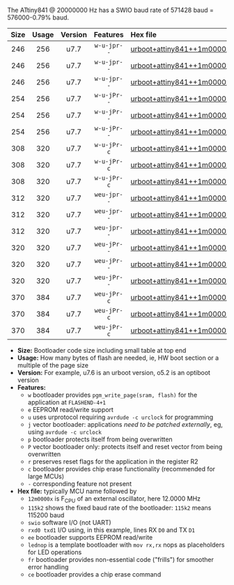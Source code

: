 The ATtiny841 @ 20000000 Hz has a SWIO baud rate of 571428 baud = 576000-0.79% baud.

|Size|Usage|Version|Features|Hex file|
|:-:|:-:|:-:|:-:|:--|
|246|256|u7.7|`w-u-jpr--`|[urboot+attiny841++1m0000x+++28k8_swio_rxa2_txa1_lednop.hex](https://raw.githubusercontent.com/stefanrueger/urboot.hex/main/mcus/attiny841/external_oscillator/fcpu++1m0000_Hz/br+++28k8_bps/urboot+attiny841++1m0000x+++28k8_swio_rxa2_txa1_lednop.hex)|
|246|256|u7.7|`w-u-jpr--`|[urboot+attiny841++1m0000x+++28k8_swio_rxa4_txa5_lednop.hex](https://raw.githubusercontent.com/stefanrueger/urboot.hex/main/mcus/attiny841/external_oscillator/fcpu++1m0000_Hz/br+++28k8_bps/urboot+attiny841++1m0000x+++28k8_swio_rxa4_txa5_lednop.hex)|
|246|256|u7.7|`w-u-jpr--`|[urboot+attiny841++1m0000x+++28k8_swio_rxb2_txa7_lednop.hex](https://raw.githubusercontent.com/stefanrueger/urboot.hex/main/mcus/attiny841/external_oscillator/fcpu++1m0000_Hz/br+++28k8_bps/urboot+attiny841++1m0000x+++28k8_swio_rxb2_txa7_lednop.hex)|
|254|256|u7.7|`w-u-jPr--`|[urboot+attiny841++1m0000x+++28k8_swio_rxa2_txa1.hex](https://raw.githubusercontent.com/stefanrueger/urboot.hex/main/mcus/attiny841/external_oscillator/fcpu++1m0000_Hz/br+++28k8_bps/urboot+attiny841++1m0000x+++28k8_swio_rxa2_txa1.hex)|
|254|256|u7.7|`w-u-jPr--`|[urboot+attiny841++1m0000x+++28k8_swio_rxa4_txa5.hex](https://raw.githubusercontent.com/stefanrueger/urboot.hex/main/mcus/attiny841/external_oscillator/fcpu++1m0000_Hz/br+++28k8_bps/urboot+attiny841++1m0000x+++28k8_swio_rxa4_txa5.hex)|
|254|256|u7.7|`w-u-jPr--`|[urboot+attiny841++1m0000x+++28k8_swio_rxb2_txa7.hex](https://raw.githubusercontent.com/stefanrueger/urboot.hex/main/mcus/attiny841/external_oscillator/fcpu++1m0000_Hz/br+++28k8_bps/urboot+attiny841++1m0000x+++28k8_swio_rxb2_txa7.hex)|
|308|320|u7.7|`w-u-jPr-c`|[urboot+attiny841++1m0000x+++28k8_swio_rxa2_txa1_lednop_fr_ce.hex](https://raw.githubusercontent.com/stefanrueger/urboot.hex/main/mcus/attiny841/external_oscillator/fcpu++1m0000_Hz/br+++28k8_bps/urboot+attiny841++1m0000x+++28k8_swio_rxa2_txa1_lednop_fr_ce.hex)|
|308|320|u7.7|`w-u-jPr-c`|[urboot+attiny841++1m0000x+++28k8_swio_rxa4_txa5_lednop_fr_ce.hex](https://raw.githubusercontent.com/stefanrueger/urboot.hex/main/mcus/attiny841/external_oscillator/fcpu++1m0000_Hz/br+++28k8_bps/urboot+attiny841++1m0000x+++28k8_swio_rxa4_txa5_lednop_fr_ce.hex)|
|308|320|u7.7|`w-u-jPr-c`|[urboot+attiny841++1m0000x+++28k8_swio_rxb2_txa7_lednop_fr_ce.hex](https://raw.githubusercontent.com/stefanrueger/urboot.hex/main/mcus/attiny841/external_oscillator/fcpu++1m0000_Hz/br+++28k8_bps/urboot+attiny841++1m0000x+++28k8_swio_rxb2_txa7_lednop_fr_ce.hex)|
|312|320|u7.7|`weu-jpr--`|[urboot+attiny841++1m0000x+++28k8_swio_rxa2_txa1_ee_lednop.hex](https://raw.githubusercontent.com/stefanrueger/urboot.hex/main/mcus/attiny841/external_oscillator/fcpu++1m0000_Hz/br+++28k8_bps/urboot+attiny841++1m0000x+++28k8_swio_rxa2_txa1_ee_lednop.hex)|
|312|320|u7.7|`weu-jpr--`|[urboot+attiny841++1m0000x+++28k8_swio_rxa4_txa5_ee_lednop.hex](https://raw.githubusercontent.com/stefanrueger/urboot.hex/main/mcus/attiny841/external_oscillator/fcpu++1m0000_Hz/br+++28k8_bps/urboot+attiny841++1m0000x+++28k8_swio_rxa4_txa5_ee_lednop.hex)|
|312|320|u7.7|`weu-jpr--`|[urboot+attiny841++1m0000x+++28k8_swio_rxb2_txa7_ee_lednop.hex](https://raw.githubusercontent.com/stefanrueger/urboot.hex/main/mcus/attiny841/external_oscillator/fcpu++1m0000_Hz/br+++28k8_bps/urboot+attiny841++1m0000x+++28k8_swio_rxb2_txa7_ee_lednop.hex)|
|320|320|u7.7|`weu-jPr--`|[urboot+attiny841++1m0000x+++28k8_swio_rxa2_txa1_ee.hex](https://raw.githubusercontent.com/stefanrueger/urboot.hex/main/mcus/attiny841/external_oscillator/fcpu++1m0000_Hz/br+++28k8_bps/urboot+attiny841++1m0000x+++28k8_swio_rxa2_txa1_ee.hex)|
|320|320|u7.7|`weu-jPr--`|[urboot+attiny841++1m0000x+++28k8_swio_rxa4_txa5_ee.hex](https://raw.githubusercontent.com/stefanrueger/urboot.hex/main/mcus/attiny841/external_oscillator/fcpu++1m0000_Hz/br+++28k8_bps/urboot+attiny841++1m0000x+++28k8_swio_rxa4_txa5_ee.hex)|
|320|320|u7.7|`weu-jPr--`|[urboot+attiny841++1m0000x+++28k8_swio_rxb2_txa7_ee.hex](https://raw.githubusercontent.com/stefanrueger/urboot.hex/main/mcus/attiny841/external_oscillator/fcpu++1m0000_Hz/br+++28k8_bps/urboot+attiny841++1m0000x+++28k8_swio_rxb2_txa7_ee.hex)|
|370|384|u7.7|`weu-jPr-c`|[urboot+attiny841++1m0000x+++28k8_swio_rxa2_txa1_ee_lednop_fr_ce.hex](https://raw.githubusercontent.com/stefanrueger/urboot.hex/main/mcus/attiny841/external_oscillator/fcpu++1m0000_Hz/br+++28k8_bps/urboot+attiny841++1m0000x+++28k8_swio_rxa2_txa1_ee_lednop_fr_ce.hex)|
|370|384|u7.7|`weu-jPr-c`|[urboot+attiny841++1m0000x+++28k8_swio_rxa4_txa5_ee_lednop_fr_ce.hex](https://raw.githubusercontent.com/stefanrueger/urboot.hex/main/mcus/attiny841/external_oscillator/fcpu++1m0000_Hz/br+++28k8_bps/urboot+attiny841++1m0000x+++28k8_swio_rxa4_txa5_ee_lednop_fr_ce.hex)|
|370|384|u7.7|`weu-jPr-c`|[urboot+attiny841++1m0000x+++28k8_swio_rxb2_txa7_ee_lednop_fr_ce.hex](https://raw.githubusercontent.com/stefanrueger/urboot.hex/main/mcus/attiny841/external_oscillator/fcpu++1m0000_Hz/br+++28k8_bps/urboot+attiny841++1m0000x+++28k8_swio_rxb2_txa7_ee_lednop_fr_ce.hex)|

- **Size:** Bootloader code size including small table at top end
- **Usage:** How many bytes of flash are needed, ie, HW boot section or a multiple of the page size
- **Version:** For example, u7.6 is an urboot version, o5.2 is an optiboot version
- **Features:**
  + `w` bootloader provides `pgm_write_page(sram, flash)` for the application at `FLASHEND-4+1`
  + `e` EEPROM read/write support
  + `u` uses urprotocol requiring `avrdude -c urclock` for programming
  + `j` vector bootloader: applications *need to be patched externally*, eg, using `avrdude -c urclock`
  + `p` bootloader protects itself from being overwritten
  + `P` vector bootloader only: protects itself and reset vector from being overwritten
  + `r` preserves reset flags for the application in the register R2
  + `c` bootloader provides chip erase functionality (recommended for large MCUs)
  + `-` corresponding feature not present
- **Hex file:** typically MCU name followed by
  + `12m0000x` is F<sub>CPU</sub> of an external oscillator, here 12.0000 MHz
  + `115k2` shows the fixed baud rate of the bootloader: `115k2` means 115200 baud
  + `swio` software I/O (not UART)
  + `rxd0 txd1` I/O using, in this example, lines RX `D0` and TX `D1`
  + `ee` bootloader supports EEPROM read/write
  + `lednop` is a template bootloader with `mov rx,rx` nops as placeholders for LED operations
  + `fr` bootloader provides non-essential code ("frills") for smoother error handling
  + `ce` bootloader provides a chip erase command
